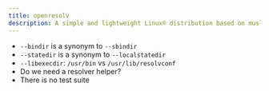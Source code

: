 ```yaml
---
title: openresolv
description: A simple and lightweight Linux® distribution based on musl libc and toybox
---
```


- `--bindir` is a synonym to `--sbindir`
- `--statedir` is a synonym to `--localstatedir`
- `--libexecdir`: `/usr/bin` vs `/usr/lib/resolvconf`
- Do we need a resolver helper?
- There is no test suite
